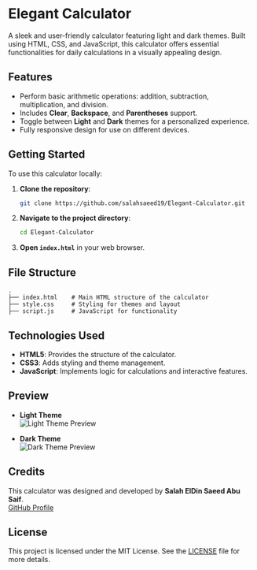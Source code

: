 
# Elegant Calculator

A sleek and user-friendly calculator featuring light and dark themes. Built using HTML, CSS, and JavaScript, this calculator offers essential functionalities for daily calculations in a visually appealing design.

## Features

- Perform basic arithmetic operations: addition, subtraction, multiplication, and division.
- Includes **Clear**, **Backspace**, and **Parentheses** support.
- Toggle between **Light** and **Dark** themes for a personalized experience.
- Fully responsive design for use on different devices.

## Getting Started

To use this calculator locally:

1. **Clone the repository**:
   ```bash
   git clone https://github.com/salahsaeed19/Elegant-Calculator.git
   ```
2. **Navigate to the project directory**:
   ```bash
   cd Elegant-Calculator
   ```
3. **Open `index.html`** in your web browser.

## File Structure

```
.
├── index.html    # Main HTML structure of the calculator
├── style.css     # Styling for themes and layout
├── script.js     # JavaScript for functionality
```

## Technologies Used

- **HTML5**: Provides the structure of the calculator.
- **CSS3**: Adds styling and theme management.
- **JavaScript**: Implements logic for calculations and interactive features.

## Preview

- **Light Theme**  
  ![Light Theme Preview](light-theme-screenshot.png)

- **Dark Theme**  
  ![Dark Theme Preview](dark-theme-screenshot.png)


## Credits

This calculator was designed and developed by **Salah ElDin Saeed Abu Saif**.  
[GitHub Profile](https://github.com/salahsaeed19)

## License

This project is licensed under the MIT License. See the [LICENSE](https://github.com/salahsaeed19/Elegant-Calculator?tab=MIT-1-ov-file) file for more details.
